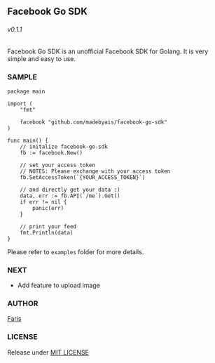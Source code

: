 Facebook Go SDK
------------------------
###### v0.1.1

Facebook Go SDK is an unofficial Facebook SDK for Golang.
It is very simple and easy to use.

### SAMPLE

```
package main

import (
	"fmt"

	facebook "github.com/madebyais/facebook-go-sdk"
)

func main() {
	// initalize facebook-go-sdk
	fb := facebook.New()

	// set your access token
	// NOTES: Please exchange with your access token
	fb.SetAccessToken(`{YOUR_ACCESS_TOKEN}`)

	// and directly get your data :)
	data, err := fb.API(`/me`).Get()
	if err != nil {
		panic(err)
	}

	// print your feed
	fmt.Println(data)
}

```

Please refer to `examples` folder for more details.

### NEXT

- Add feature to upload image

### AUTHOR

[Faris](madebyais@gmail.com)

### LICENSE

Release under [MIT LICENSE](https://github.com/madebyais/facebook-go-sdk/blob/master/LICENSE)
